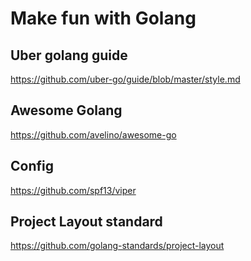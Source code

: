 # Make fun with Golang

## Uber golang guide

https://github.com/uber-go/guide/blob/master/style.md

## Awesome Golang

https://github.com/avelino/awesome-go

## Config

https://github.com/spf13/viper

## Project Layout standard

https://github.com/golang-standards/project-layout